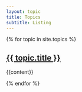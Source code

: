 ```yaml
---
layout: topic
title: Topics
subtitle: Listing
---
```

<div class="topics">
    {% for topic in site.topics %}
       <h2><a href="{{ topic.url | prepend: site.baseurl }}"><span class="topic-title">{{ topic.title }}</span></a></h2>
       <p>{{content}}</p>
    {% endfor %}
</div>
